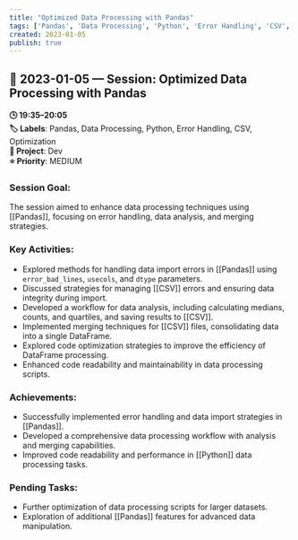 ```yaml
---
title: "Optimized Data Processing with Pandas"
tags: ['Pandas', 'Data Processing', 'Python', 'Error Handling', 'CSV', 'Optimization']
created: 2023-01-05
publish: true
---
```


## 📅 2023-01-05 — Session: Optimized Data Processing with Pandas

**🕒 19:35–20:05**  
**🏷️ Labels**: Pandas, Data Processing, Python, Error Handling, CSV, Optimization  
**📂 Project**: Dev  
**⭐ Priority**: MEDIUM  


### Session Goal:
The session aimed to enhance data processing techniques using [[Pandas]], focusing on error handling, data analysis, and merging strategies.

### Key Activities:
- Explored methods for handling data import errors in [[Pandas]] using `error_bad_lines`, `usecols`, and `dtype` parameters.
- Discussed strategies for managing [[CSV]] errors and ensuring data integrity during import.
- Developed a workflow for data analysis, including calculating medians, counts, and quartiles, and saving results to [[CSV]].
- Implemented merging techniques for [[CSV]] files, consolidating data into a single DataFrame.
- Explored code optimization strategies to improve the efficiency of DataFrame processing.
- Enhanced code readability and maintainability in data processing scripts.

### Achievements:
- Successfully implemented error handling and data import strategies in [[Pandas]].
- Developed a comprehensive data processing workflow with analysis and merging capabilities.
- Improved code readability and performance in [[Python]] data processing tasks.

### Pending Tasks:
- Further optimization of data processing scripts for larger datasets.
- Exploration of additional [[Pandas]] features for advanced data manipulation.
